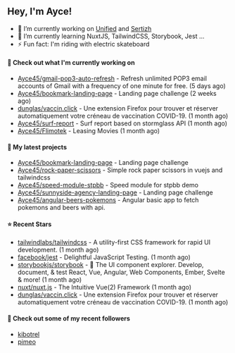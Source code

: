 ## Hey, I'm Ayce!
- 🔭 I’m currently working on <a href="https://link-u.nified.com/">Unified</a> and <a href="https://sertizh.fr/">Sertizh</a>
- 🌱 I’m currently learning NuxtJS, TailwindCSS, Storybook, Jest ...
- ⚡ Fun fact: I'm riding with electric skateboard

#### 👷 Check out what I'm currently working on

- [Ayce45/gmail-pop3-auto-refresh](https://github.com/Ayce45/gmail-pop3-auto-refresh) - Refresh unlimited POP3 email accounts of Gmail with a frequency of one minute for free. (5 days ago)
- [Ayce45/bookmark-landing-page](https://github.com/Ayce45/bookmark-landing-page) - Landing page challenge (2 weeks ago)
- [dunglas/vaccin.click](https://github.com/dunglas/vaccin.click) - Une extension Firefox pour trouver et réserver automatiquement votre créneau de vaccination COVID-19. (1 month ago)
- [Ayce45/surf-report](https://github.com/Ayce45/surf-report) - Surf report based on stormglass API (1 month ago)
- [Ayce45/Flimotek](https://github.com/Ayce45/Flimotek) - Leasing Movies (1 month ago)

#### 🌱 My latest projects

- [Ayce45/bookmark-landing-page](https://github.com/Ayce45/bookmark-landing-page) - Landing page challenge
- [Ayce45/rock-paper-scissors](https://github.com/Ayce45/rock-paper-scissors) - Simple rock paper scissors in vuejs and tailwindcss
- [Ayce45/speed-module-stpbb](https://github.com/Ayce45/speed-module-stpbb) - Speed module for stpbb demo
- [Ayce45/sunnyside-agency-landing-page](https://github.com/Ayce45/sunnyside-agency-landing-page) - Landing page challenge
- [Ayce45/angular-beers-pokemons](https://github.com/Ayce45/angular-beers-pokemons) - Angular basic app to fetch pokemons and beers with api.

#### ⭐ Recent Stars

- [tailwindlabs/tailwindcss](https://github.com/tailwindlabs/tailwindcss) - A utility-first CSS framework for rapid UI development. (1 month ago)
- [facebook/jest](https://github.com/facebook/jest) - Delightful JavaScript Testing. (1 month ago)
- [storybookjs/storybook](https://github.com/storybookjs/storybook) - 📓 The UI component explorer. Develop, document, &amp; test React, Vue, Angular, Web Components, Ember, Svelte &amp; more! (1 month ago)
- [nuxt/nuxt.js](https://github.com/nuxt/nuxt.js) - The Intuitive Vue(2) Framework (1 month ago)
- [dunglas/vaccin.click](https://github.com/dunglas/vaccin.click) - Une extension Firefox pour trouver et réserver automatiquement votre créneau de vaccination COVID-19. (1 month ago)

#### 👯 Check out some of my recent followers

- [kibotrel](https://github.com/kibotrel)
- [pimeo](https://github.com/pimeo)
